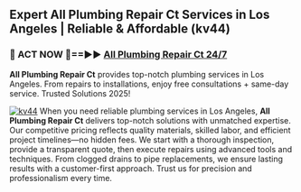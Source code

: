 ## Expert All Plumbing Repair Ct Services in Los Angeles | Reliable & Affordable (kv44)  

<h3>🚿 ACT NOW 🌟==►► <a href="https://tinyurl.com/2ne6vx2x" rel="nofollow">All Plumbing Repair Ct 24/7</a></h3>

**All Plumbing Repair Ct** provides top-notch plumbing services in Los Angeles. From repairs to installations, enjoy free consultations + same-day service. Trusted Solutions 2025!

[![kv44](https://i.imgur.com/4PFF4AK.jpeg)](https://tinyurl.com/2ne6vx2x)
When you need reliable plumbing services in Los Angeles, **All Plumbing Repair Ct** delivers top-notch solutions with unmatched expertise. Our competitive pricing reflects quality materials, skilled labor, and efficient project timelines—no hidden fees. We start with a thorough inspection, provide a transparent quote, then execute repairs using advanced tools and techniques. From clogged drains to pipe replacements, we ensure lasting results with a customer-first approach. Trust us for precision and professionalism every time.